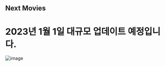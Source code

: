 ## Next Movies

# 2023년 1월 1일 대규모 업데이트 예정입니다.

![image](https://user-images.githubusercontent.com/73919235/210082395-ad726aec-fdf4-45d4-ac2a-17e5e1017a03.png)

